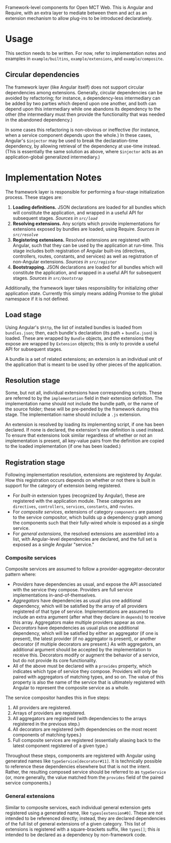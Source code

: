 Framework-level components for Open MCT Web. This is Angular and Require, 
with an extra layer to mediate between them and act as an extension 
mechanism to allow plug-ins to be introduced declaratively.

# Usage

This section needs to be written. For now, refer to implementation notes and
examples in `example/builtins`, `example/extensions`, and `example/composite`.

## Circular dependencies

The framework layer (like Angular itself) does not support circular
dependencies among extensions. Generally, circular dependencies can be
avoided by refactoring; for instance, a dependency-less intermediary can be
added by two parties which depend upon one another, and both can depend upon
this intermediary while one abandons its dependency to the other (the
intermediary must then provide the functionality that was needed in the
abandoned dependency.)

In some cases this refactoring is non-obvious or ineffective (for instance,
when a service component depends upon the whole.) In these cases, Angular's
`$injector` may be used to break the declaration-time dependency, by allowing
retrieval of the dependency at use-time instead. (This is essentially the
same solution as above, where `$injector` acts as an application-global
generalized intermediary.)

# Implementation Notes

The framework layer is responsible for performing a four-stage initialization
process. These stages are:

1. __Loading definitions.__ JSON declarations are loaded for all bundles which
   will constitute the application, and wrapped in a useful API for subsequent
   stages. _Sources in `src/load`_
2. __Resolving extensions.__ Any scripts which provide implementations for
   extensions exposed by bundles are loaded, using Require.
   _Sources in `src/resolve`_
3. __Registering extensions.__ Resolved extensions are registered with Angular,
   such that they can be used by the application at run-time. This stage
   includes both registration of Angular built-ins (directives, controllers,
   routes, constants, and services) as well as registration of non-Angular
   extensions. _Sources in `src/register`_
4. __Bootstrapping.__ JSON declarations are loaded for all bundles which
   will constitute the application, and wrapped in a useful API for subsequent
   stages. _Sources in `src/bootstrap`_

Additionally, the framework layer takes responsibility for initializing
other application state. Currently this simply means adding Promise to the
global namespace if it is not defined.

## Load stage

Using Angular's `$http`, the list of installed bundles is loaded from
`bundles.json`; then, each bundle's declaration (its path + `bundle.json`)
is loaded. These are wrapped by `Bundle` objects, and the extensions they
expose are wrapped by `Extension` objects; this is only to provide a
useful API for subsequent stages.

A bundle is a set of related extensions; an extension is an individual
unit of the application that is meant to be used by other pieces of the
application.

## Resolution stage

Some, but not all, individual extensions have corresponding scripts.
These are referred to by the `implementation` field in their extension
definition. The implementation name should not include the bundle path,
or the name of the source folder; these will be pre-pended by the framework
during this stage. The implementation name should include a `.js` extension.

An extension is resolved by loading its implementing script, if one has been
declared. If none is declared, the extension's raw definition is used
instead. To ensure that extensions look similar regardless of whether or
not an implementation is present, all key-value pairs from the definition
are copied to the loaded implementation (if one has been loaded.)

## Registration stage

Following implementation resolution, extensions are registered by Angular.
How this registration occurs depends on whether or not there is built in
support for the category of extension being registered.

* For _built-in_ extension types (recognized by Angular), these are
  registered with the application module. These categories are `directives`,
  `controllers`, `services`, `constants`, and `routes`.
* For _composite services_, extensions of category `components` are passed
  to the service compositor, which builds up a dependency graph among
  the components such that their fully-wired whole is exposed as a single
  service.
* For _general extensions_, the resolved extensions are assembled into a
  list, with Angular-level dependencies are declared, and the full set
  is exposed as a single Angular "service."

### Composite services

Composite services are assumed to follow a provider-aggregator-decorator
pattern where:

* _Providers_ have dependencies as usual, and expose the API associated
  with the service they compose. Providers are full service implementations
  in-and-of-themselves.
* _Aggregators_ have dependencies as usual plus one additional dependency,
  which will be satisfied by the array of all providers registered of
  that type of service. Implementations are assumed to include an extra
  argument (after what they declare in `depends`) to receive this array.
  Aggregators make multiple providers appear as one.
* _Decorators_ have dependencies as usual plus one additional dependency,
  which will be satisfied by either an aggregator (if one is present),
  the latest provider (if no aggregator is present), or another decorator
  (if multiple decorators are present.) As with aggregators, an additional
  argument should be accepted by the implementation to receive this.
  Decorators modify or augment the behavior of a service, but do not
  provide its core functionality.
* All of the above must be declared with a `provides` property, which
  indicates which type of service they compose. Providers will only be
  paired with aggregators of matching types, and so on. The value of
  this property is also the name of the service that is ultimately
  registered with Angular to represent the composite service as a whole.

The service compositor handles this in five steps:

1. All providers are registered.
2. Arrays of providers are registered.
3. All aggregators are registered (with dependencies to the arrays
   registered in the previous step.)
4. All decorators are registered (with dependencies on the most recent
   components of matching types.)
5. Full composite services are registered (essentially aliasing back
   to the latest component registered of a given type.)

Throughout these steps, components are registered with Angular using
generated names like `typeService[decorator#11]`. It is technically possible
to reference these dependencies elsewhere but that is not the intent.
Rather, the resulting composed service should be referred to as
`typeService` (or, more generally, the value matched from the `provides`
field of the paired service components.)

### General extensions

Similar to composite services, each individual general extension gets
registered using a generated name, like `types[extension#0]`. These are
not intended to be referenced directly; instead, they are declared
dependencies of the full list of general extensions of a given category.
This list of extensions is registered with a square-brackets suffix,
like `types[]`; this _is_ intended to be declared as a dependency by
non-framework code.